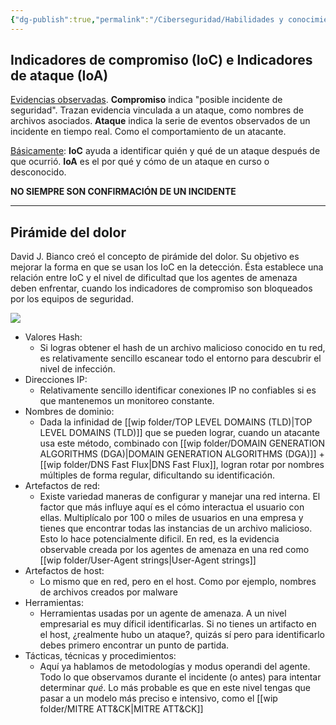 ```yaml
---
{"dg-publish":true,"permalink":"/Ciberseguridad/Habilidades y conocimientos básicos/Pirámide del dolor/"}
---
```


## Indicadores de compromiso (IoC) e Indicadores de ataque (IoA)

<u>Evidencias observadas</u>.
**Compromiso** indica "posible incidente de seguridad". Trazan evidencia vinculada a un ataque, como nombres de archivos asociados.
**Ataque** indica la serie de eventos observados de un incidente en tiempo real. Como el comportamiento de un atacante.

<u>Básicamente</u>:
**IoC** ayuda a identificar quién y qué de un ataque después de que ocurrió.
**IoA** es el por qué y cómo de un ataque en curso o desconocido.

**NO SIEMPRE SON CONFIRMACIÓN DE UN INCIDENTE**

---

## Pirámide del dolor

David J. Bianco creó el concepto de pirámide del dolor. Su objetivo es mejorar la forma en que se usan los IoC en la detección.
Ésta establece una relación entre IoC y el nivel de dificultad que los agentes de amenaza deben enfrentar, cuando los indicadores de compromiso son bloqueados por los equipos de seguridad.

<img src="https://blogger.googleusercontent.com/img/b/R29vZ2xl/AVvXsEgx1UShcW3qOx2XR-CHbbtfyG_VWpwCgEcuziAsiiueSMDfKkTMsL_8MOn92vofA1v64Gj3CGSy6FFbRoZYIPAmWNEHKSkBp6DDA-AmFLRuAWPC9b6i1AZjQOujblyTiXyXmdm6r6tk4guX/s1600/Pyramid+of+Pain+v2.png" style="width: 10%px;">

- Valores Hash:
	- Si logras obtener el hash de un archivo malicioso conocido en tu red, es relativamente sencillo escanear todo el entorno para descubrir el nivel de infección.
- Direcciones IP:
	- Relativamente sencillo identificar conexiones IP no confiables si es que mantenemos un monitoreo constante.
- Nombres de dominio:
	- Dada la infinidad de [[wip folder/TOP LEVEL DOMAINS (TLD)\|TOP LEVEL DOMAINS (TLD)]] que se pueden lograr, cuando un atacante usa este método, combinado con [[wip folder/DOMAIN GENERATION ALGORITHMS (DGA)\|DOMAIN GENERATION ALGORITHMS (DGA)]] + [[wip folder/DNS Fast Flux\|DNS Fast Flux]], logran rotar por nombres múltiples de forma regular, dificultando su identificación.
- Artefactos de red:
	- Existe variedad maneras de configurar y manejar una red interna. El factor que más influye aquí es el cómo interactua el usuario con ellas. Multiplícalo por 100 o miles de usuarios en una empresa y tienes que encontrar todas las instancias de un archivo malicioso. Esto lo hace potencialmente dificil.
	  En red, es la evidencia observable creada por los agentes de amenaza en una red como [[wip folder/User-Agent strings\|User-Agent strings]]
- Artefactos de host:
	- Lo mismo que en red, pero en el host. Como por ejemplo, nombres de archivos creados por malware
- Herramientas:
	- Herramientas usadas por un agente de amenaza. A un nivel empresarial es muy díficil identificarlas. Si no tienes un artifacto en el host, ¿realmente hubo un ataque?, quizás sí pero para identificarlo debes primero encontrar un punto de partida.
- Tácticas, técnicas y procedimientos:
	- Aquí ya hablamos de metodologías y modus operandi del agente. Todo lo que observamos durante el incidente (o antes) para intentar determinar *qué*. Lo más probable es que en este nivel tengas que pasar a un modelo más preciso e intensivo, como el [[wip folder/MITRE ATT&CK\|MITRE ATT&CK]]

